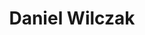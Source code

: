 ---
title: "Daniel Wilczak"
collection: people
category: former
image: "/images/wilczack.jpeg"
role: "Principal Investigator"
department: "College of Engineering/Arts & Sciences, Computer Science/Mathematics Department, ERAU"
degree: "B.S. - Computer Science, B.S. - Computational Mathematics"
link: https://www.linkedin.com/in/danielwilczak/
---